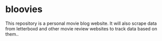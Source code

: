 # bloovies
This repository is a personal movie blog website. It will also scrape data from letterboxd and other movie review websites to track data based on them..
